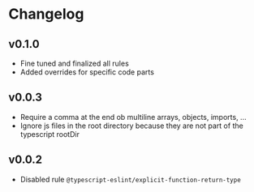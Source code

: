 # Changelog

## v0.1.0

- Fine tuned and finalized all rules
- Added overrides for specific code parts

## v0.0.3

- Require a comma at the end ob multiline arrays, objects, imports, ...
- Ignore js files in the root directory because they are not part of the typescript rootDir

## v0.0.2

- Disabled rule `@typescript-eslint/explicit-function-return-type`
